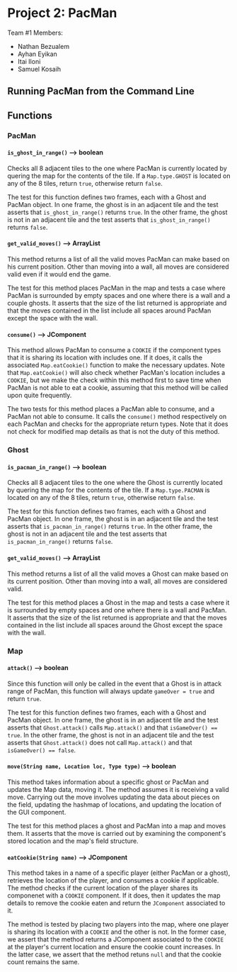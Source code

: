 # **Project 2: PacMan**
Team #1 Members: 
 - Nathan Bezualem
 - Ayhan Eyikan 
 - Itai Iloni 
 - Samuel Kosaih

<!-- Image of our code running PacMan -->

## **Running PacMan from the Command Line**



## **Functions**
### **PacMan**

#### `is_ghost_in_range()` --> boolean
Checks all 8 adjacent tiles to the one where PacMan is currently located by quering the map for the contents of the tile. If a `Map.type.GHOST` is located on any of the 8 tiles, return `true`, otherwise return `false`.

The test for this function defines two frames, each with a Ghost and PacMan object. In one frame, the ghost is in an adjacent tile and the test asserts that `is_ghost_in_range()` returns `true`. In the other frame, the ghost is not in an adjacent tile and the test asserts that `is_ghost_in_range()` returns `false`.

#### `get_valid_moves()` --> ArrayList
This method returns a list of all the valid moves PacMan can make based on his current position. Other than moving into a wall, all moves are considered valid even if it would end the game.

The test for this method places PacMan in the map and tests a case where PacMan is surrounded by empty spaces and one where there is a wall and a couple ghosts. It asserts that the size of the list returned is appropriate and that the moves contained in the list include all spaces around PacMan except the space with the wall.

#### `consume()` --> JComponent
This method allows PacMan to consume a `COOKIE` if the component types that it is sharing its location with includes one. If it does, it calls the associated `Map.eatCookie()` function to make the necessary updates. Note that `Map.eatCookie()` will also check whether PacMan's location includes a `COOKIE`, but we make the check within this method first to save time when PacMan is not able to eat a cookie, assuming that this method will be called upon quite frequently.

The two tests for this method places a PacMan able to consume, and a PacMan not able to consume. It calls the `consume()` method respectively on each PacMan and checks for the appropriate return types. Note that it does not check for modified map details as that is not the duty of this method.

<!-- Add other PacMan functions here -->

### **Ghost**

#### `is_pacman_in_range()` --> boolean
Checks all 8 adjacent tiles to the one where the Ghost is currently located by quering the map for the contents of the tile. If a `Map.type.PACMAN` is located on any of the 8 tiles, return `true`, otherwise return `false`.

The test for this function defines two frames, each with a Ghost and PacMan object. In one frame, the ghost is in an adjacent tile and the test asserts that `is_pacman_in_range()` returns `true`. In the other frame, the ghost is not in an adjacent tile and the test asserts that `is_pacman_in_range()` returns `false`.

#### `get_valid_moves()` --> ArrayList
This method returns a list of all the valid moves a Ghost can make based on its current position. Other than moving into a wall, all moves are considered valid.

The test for this method places a Ghost in the map and tests a case where it is surrounded by empty spaces and one where there is a wall and PacMan. It asserts that the size of the list returned is appropriate and that the moves contained in the list include all spaces around the Ghost except the space with the wall.

<!-- Add other Ghost functions here -->

### **Map**

#### `attack()` --> boolean
Since this function will only be called in the event that a Ghost is in attack range of PacMan, this function will always update `gameOver = true` and return `true`.

The test for this function defines two frames, each with a Ghost and PacMan object. In one frame, the ghost is in an adjacent tile and the test asserts that `Ghost.attack()` calls `Map.attack()` and that `isGameOver() == true`. In the other frame, the ghost is not in an adjacent tile and the test asserts that `Ghost.attack()` does not call `Map.attack()` and that `isGameOver() == false`.

#### `move(String name, Location loc, Type type)` --> boolean
This method takes information about a specific ghost or PacMan and updates the Map data, moving it. The method assumes it is receiving a valid move. Carrying out the move involves updating the data about pieces on the field, updating the hashmap of locations, and updating the location of the GUI component.

The test for this method places a ghost and PacMan into a map and moves them. It asserts that the move is carried out by examining the component's stored location and the map's field structure.

#### `eatCookie(String name)` --> JComponent
This method takes in a name of a specific player (either PacMan or a ghost), retrieves the location of the player, and consumes a cookie if applicable. The method checks if the current location of the player shares its componenet with a `COOKIE` component. If it does, then it updates the map details to remove the cookie eaten and return the `JComponent` associated to it.

The method is tested by placing two players into the map, where one player is sharing its location with a `COOKIE` and the other is not. In the former case, we assert that the method returns a JComponent associated to the `COOKIE` at the player's current location and ensure the cookie count increases. In the latter case, we assert that the method retuns `null` and that the cookie count remains the same.

<!-- Add other Map functions here -->
